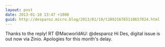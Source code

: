 ```yaml
---
layout: post
date: 2013-01-10 13:47 +1000
guid: http://desparoz.micro.blog/2013/01/10/t289216765110657024.html
---
```

Thanks to the reply! RT @MacworldAU: @desparoz Hi Des, digital issue is out now via Zinio. Apologies for this month's delay.
